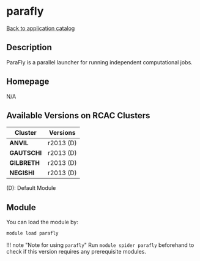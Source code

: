 # parafly

[Back to application catalog](../app_catalog.md)

## Description

ParaFly is a parallel launcher for running independent computational jobs.

## Homepage

N/A

## Available Versions on RCAC Clusters

|Cluster|Versions|
|---|---|
**ANVIL**|r2013 (D)
**GAUTSCHI**|r2013 (D)
**GILBRETH**|r2013 (D)
**NEGISHI**|r2013 (D)

(D): Default Module

## Module

You can load the module by:

```bash
module load parafly
```

!!! note "Note for using `parafly`"
    Run `module spider parafly` beforehand to check if this version requires any prerequisite modules.
